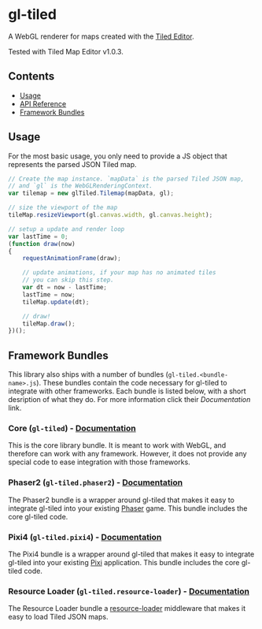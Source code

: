 # gl-tiled

A WebGL renderer for maps created with the [Tiled Editor](http://mapeditor.org).

Tested with Tiled Map Editor v1.0.3.

## Contents

- [Usage](#usage)
- [API Reference](bundles/gl-tiled/#api-reference)
- [Framework Bundles](#framework-bundles)

## Usage

For the most basic usage, you only need to provide a JS object that represents the parsed JSON Tiled
map.

```js
// Create the map instance. `mapData` is the parsed Tiled JSON map,
// and `gl` is the WebGLRenderingContext.
var tilemap = new glTiled.Tilemap(mapData, gl);

// size the viewport of the map
tileMap.resizeViewport(gl.canvas.width, gl.canvas.height);

// setup a update and render loop
var lastTime = 0;
(function draw(now)
{
    requestAnimationFrame(draw);

    // update animations, if your map has no animated tiles
    // you can skip this step.
    var dt = now - lastTime;
    lastTime = now;
    tileMap.update(dt);

    // draw!
    tileMap.draw();
})();
```

## Framework Bundles

This library also ships with a number of bundles (`gl-tiled.<bundle-name>.js`). These bundles contain
the code necessary for gl-tiled to integrate with other frameworks. Each bundle is listed below, with
a short desription of what they do. For more information click their _Documentation_ link.

### Core (`gl-tiled`) - [Documentation](bundles/gl-tiled/)

This is the core library bundle. It is meant to work with WebGL, and therefore can work with any
framework. However, it does not provide any special code to ease integration with those frameworks.

### Phaser2 (`gl-tiled.phaser2`) - [Documentation](bundles/phaser2/)

The Phaser2 bundle is a wrapper around gl-tiled that makes it easy to integrate gl-tiled into your
existing [Phaser](https://github.com/photonstorm/phaser) game. This bundle includes the core
gl-tiled code.

### Pixi4 (`gl-tiled.pixi4`) - [Documentation](bundles/pixi4/)

The Pixi4 bundle is a wrapper around gl-tiled that makes it easy to integrate gl-tiled into your
existing [Pixi](https://github.com/pixijs/pixi.js) application. This bundle includes the core
gl-tiled code.

### Resource Loader (`gl-tiled.resource-loader`) - [Documentation](bundles/resource-loader/)

The Resource Loader bundle a [resource-loader](https://github.com/englercj/resource-loader)
middleware that makes it easy to load Tiled JSON maps.
